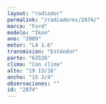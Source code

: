 ```yaml
---
layout: "radiador"
permalink: "/radiadores/2874/"
marca: "Ford"
modelo: "Ikon"
ano: "2009"
motor: "L4 1.6"
transmision: "Estándar"
parte: "63526"
clima: "Con clima"
alto: "19 13/16"
ancho: "15 3/4"
observaciones: ""
id: "2874"
---
```


